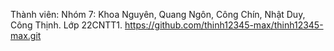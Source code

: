Thành viên:
Nhóm 7: Khoa Nguyên, Quang Ngôn, Công Chín, Nhật Duy, Công Thịnh.
Lớp 22CNTT1.
https://github.com/thinh12345-max/thinh12345-max.git

